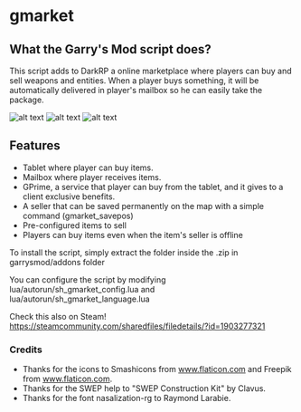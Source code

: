 # gmarket
## What the Garry's Mod script does?

This script adds to DarkRP a online marketplace where players can buy and sell weapons and entities. When a player buys something, it will be automatically delivered in player's mailbox so he can easily take the package.

![alt text](https://i.imgur.com/pXOR5Fq.png)
![alt text](https://i.imgur.com/BMMATn9.png)
![alt text](https://i.imgur.com/lF1zHiq.png)

## Features 

- Tablet where player can buy items.
- Mailbox where player receives items.
- GPrime, a service that player can buy from the tablet, and it gives to a client exclusive benefits.
- A seller that can be saved permanently on the map with a simple command (gmarket_savepos)
- Pre-configured items to sell
- Players can buy items even when the item's seller is offline

To install the script, simply extract the folder inside the .zip in garrysmod/addons folder

You can configure the script by modifying lua/autorun/sh_gmarket_config.lua and lua/autorun/sh_gmarket_language.lua

Check this also on Steam!
https://steamcommunity.com/sharedfiles/filedetails/?id=1903277321

### Credits 

* Thanks for the icons to Smashicons from www.flaticon.com and Freepik from www.flaticon.com.
* Thanks for the SWEP help to "SWEP Construction Kit" by Clavus.
* Thanks for the font nasalization-rg to Raymond Larabie.
